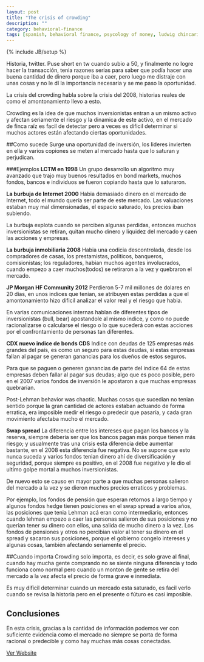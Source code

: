 ```yaml
---
layout: post
title: "The crisis of crowding"
description: ""
category: behavioral-finance
tags: [spanish, behavioral finance, psycology of money, ludwig chincarini]
---
```

{% include JB/setup %}

Historia, twitter. Puse short en tw cuando subio a 50, y finalmente no logre hacer la transacción, tenia razones serias para saber que podía hacer
una buena cantidad de dinero porque iba a caer, pero luego me distraje con unas cosas y no le dí la importancia necesaria y se me paso la oportunidad.

La crisis del crowding habla sobre la crisis del 2008, historias reales de como el amontonamiento llevo a esto.

Crowding es la idea de que muchos inversionistas entran a un mismo activo y afectan seriamente el riesgo y la dinamica de este activo, en el mercado
de finca raíz es facil de detectar pero a veces es dificil determinar si muchos actores están afectando ciertas oportunidades.

##Como sucede
Surge una oportunidad de inversión, los lideres invierten en ella y varios copiones se meten al mercado hasta que lo saturan y perjudican.

###Ejemplos
**LCTM en 1998**
Un grupo desarrollo un algoritmo muy avanzado que trajo muy buenos resultados en bond markets, muchos fondos, bancos e individuos se fueron
copiando hasta que lo saturaron.

**La burbuja de Internet 2000**
Habia demasiado dinero en el mercado de Internet, todo el mundo quería ser parte de este mercado. Las valuaciones estaban muy mal dimensionadas,
el espacio saturado, los precios iban subiendo.

La burbuja explota cuando se perciben algunas perdidas, entonces muchos inversionistas se retiran, quitan mucho dinero y liquidez del mercado y
caen las acciones y empresas.

**La burbuja inmobiliaria 2008**
Habia una codicia descontrolada, desde los compradores de casas, los prestamistas, politicos, banqueros, comisionistas; los reguladores, habian
muchos agentes involucrados, cuando empezo a caer muchos(todos) se retiraron a la vez y quebraron el mercado.

**JP Morgan HF Community 2012**
Perdieron 5-7 mil millones de dolares en 20 días, en unos indices que tenian, se atribuyen estas perdidas a que el amontonamiento hizo díficil analizar el valor
real y el riesgo que habia.

En varias comunicaciones internas hablan de diferentes tipos de inversionistas (bull, bear) apostandole al mismo indice, y como no puede racionalizarse
o calcularse el riesgo o lo que sucederá con estas acciones por el confrontamiento de personas tan diferentes.

**CDX nuevo indice de bonds CDS**
Indice con deudas de 125 empresas más grandes del país, es como un seguro para estas deudas, si estas empresas fallan al pagar se generan ganancias
para los dueños de estos seguros.

Para que se paguen o generen ganancias de parte del indice 64 de estas empresas deben fallar al pagar sus deudas; algo que es poco posible, pero en el
2007 varios fondos de inversión le apostaron a que muchas empresas quebrarian.

Post-Lehman behavior was chaotic. Muchas cosas que sucedian no tenian sentido porque la gran cantidad de actores estaban actuando de forma
erratica, era imposible medir el riesgo o predecir que pasaría, y cada gran movimiento afectaba mucho el mercado.

**Swap spread**
La diferencia entre los intereses que pagan los bancos y la reserva, siempre deberia ser que los bancos pagan más porque tienen más riesgo; y
usualmente tras una crisis esta diferencia debe aumentar bastante, en el 2008 esta diferencia fue negativa. No se supone que esto nunca suceda y varios
fondos tenian dinero ahí de diversificación y seguridad, porque siempre es positivo, en el 2008 fue negativo y le dio el ultimo golpe mortal a
muchos inversionistas.

De nuevo esto se causo en mayor parte a que muchas personas salieron del mercado a la vez y se dieron muchos precios erraticos y problemas.

Por ejemplo, los fondos de pensión que esperan retornos a largo tiempo y algunos fondos hedge tienen posiciones en el swap spread a varios años,
las posiciones que tenia Lehman acá eran como intermediario, entonces cuando lehman empezo a caer las personas salieron de sus posiciones y no
querian tener su dinero con ellos, una salida de mucho dinero a la vez. Los fondos de pensiones y otros no percibian valor al tener su dinero en el spread
y sacaron sus posiciones, porque el gobierno congelo intereses y algunas cosas, también afectando seriamente el precio.

##Cuando importa
Crowding solo importa, es decir, es solo grave al final, cuando hay mucha gente comprando no se siente ninguna diferencia y todo funciona como normal
pero cuando un monton de gente se retira del mercado a la vez afecta el precio de forma grave e inmediata.

Es muy dificil determinar cuando un mercado esta saturado, es facil verlo cuando se revisa la historia pero en el presente o fúturo es casi imposible.

## Conclusiones
En esta crisis, gracias a la cantidad de información podemos ver con suficiente evidencia como el mercado no siempre se porta de forma
racional o predecible y como hay muchas más cosas conectadas.

[Ver Website](http://ludwigbc.com)
